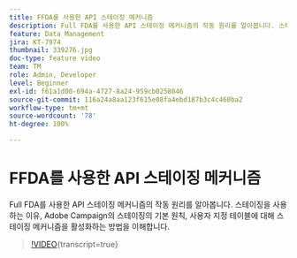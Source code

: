 ```yaml
---
title: FFDA를 사용한 API 스테이징 메커니즘
description: Full FDA를 사용한 API 스테이징 메커니즘의 작동 원리를 알아봅니다. 스테이징을 사용하는 이유, Adobe Campaign의 스테이징의 기본 원칙, 사용자 지정 테이블에 대해 스테이징 메커니즘을 활성화하는 방법을 이해합니다.
feature: Data Management
jira: KT-7974
thumbnail: 339276.jpg
doc-type: feature video
team: TM
role: Admin, Developer
level: Beginner
exl-id: f61a1d00-694a-4727-8a24-959cb0258046
source-git-commit: 116a24a8aa123f615e08fa4ebd187b3c4c460ba2
workflow-type: tm+mt
source-wordcount: '78'
ht-degree: 100%

---
```


# FFDA를 사용한 API 스테이징 메커니즘

Full FDA를 사용한 API 스테이징 메커니즘의 작동 원리를 알아봅니다. 스테이징을 사용하는 이유, Adobe Campaign의 스테이징의 기본 원칙, 사용자 지정 테이블에 대해 스테이징 메커니즘을 활성화하는 방법을 이해합니다.

>[!VIDEO](https://video.tv.adobe.com/v/339276?quality=12&learn=on){transcript=true}
